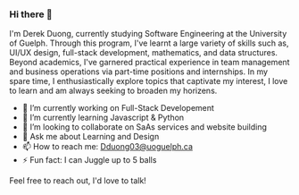 ### Hi there 👋

I'm Derek Duong, currently studying Software Engineering at the University of Guelph. Through this program, I've learnt a large variety of skills such as, UI/UX design, full-stack development, mathematics, and data structures. Beyond academics, I've garnered practical experience in team management and business operations via part-time positions and internships. In my spare time, I enthusiastically explore topics that captivate my interest, I love to learn and am always seeking to broaden my horizens.

- 🔭 I’m currently working on Full-Stack Developement
- 🌱 I’m currently learning Javascript & Python
- 👯 I’m looking to collaborate on SaAs services and website building
- 💬 Ask me about Learning and Design
- 📫 How to reach me: Dduong03@uoguelph.ca
- ⚡ Fun fact: I can Juggle up to 5 balls

 Feel free to reach out, I'd love to talk!
